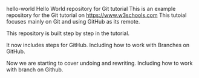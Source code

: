 hello-world
Hello World repository for Git tutorial This is an example repository for the Git tutorial on https://www.w3schools.com This tutoial focuses mainly on Git and using GitHub as its remote.

This repository is built step by step in the tutorial.

It now includes steps for GitHub. Including how to work with Branches on GitHub.

Now we are starting to cover undoing and rewriting.
Including how to work with branch on Github.